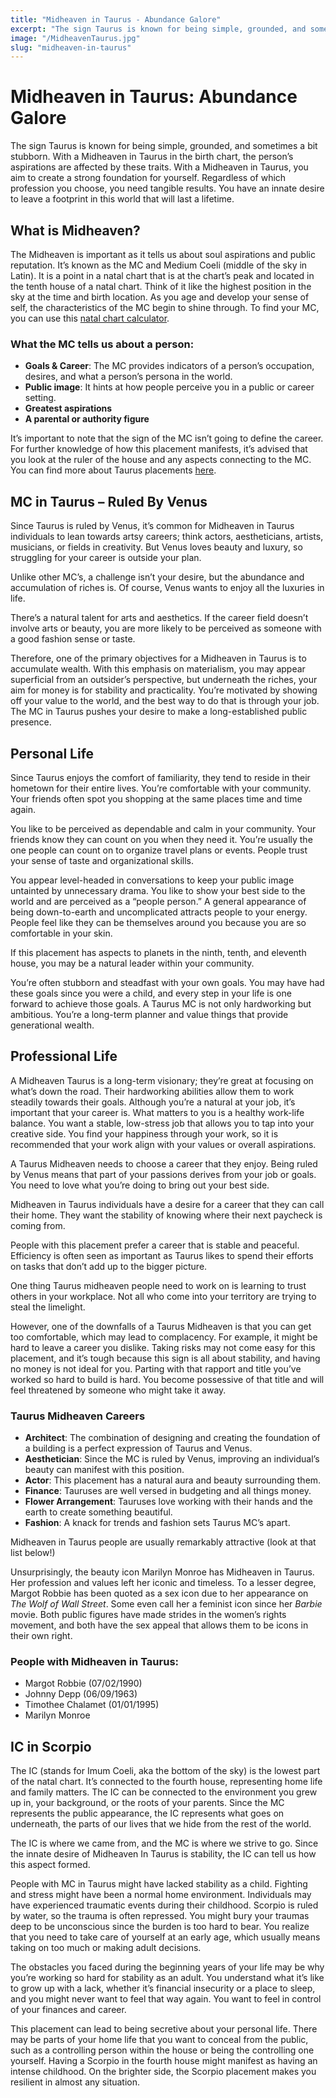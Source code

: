 ```yaml
---
title: "Midheaven in Taurus - Abundance Galore"
excerpt: "The sign Taurus is known for being simple, grounded, and sometimes a bit stubborn."
image: "/MidheavenTaurus.jpg"
slug: "midheaven-in-taurus"
---
```


# Midheaven in Taurus: Abundance Galore

The sign Taurus is known for being simple, grounded, and sometimes a bit stubborn. With a Midheaven in Taurus in the birth chart, the person’s aspirations are affected by these traits. With a Midheaven in Taurus, you aim to create a strong foundation for yourself. Regardless of which profession you choose, you need tangible results. You have an innate desire to leave a footprint in this world that will last a lifetime.

## What is Midheaven?

The Midheaven is important as it tells us about soul aspirations and public reputation. It’s known as the MC and Medium Coeli (middle of the sky in Latin). It is a point in a natal chart that is at the chart’s peak and located in the tenth house of a natal chart. Think of it like the highest position in the sky at the time and birth location. As you age and develop your sense of self, the characteristics of the MC begin to shine through. To find your MC, you can use this [natal chart calculator](#).

### What the MC tells us about a person:
- **Goals & Career**: The MC provides indicators of a person’s occupation, desires, and what a person’s persona in the world.
- **Public image**: It hints at how people perceive you in a public or career setting.
- **Greatest aspirations**
- **A parental or authority figure**

It’s important to note that the sign of the MC isn’t going to define the career. For further knowledge of how this placement manifests, it’s advised that you look at the ruler of the house and any aspects connecting to the MC. You can find more about Taurus placements [here](#).

## MC in Taurus – Ruled By Venus

Since Taurus is ruled by Venus, it’s common for Midheaven in Taurus individuals to lean towards artsy careers; think actors, aestheticians, artists, musicians, or fields in creativity. But Venus loves beauty and luxury, so struggling for your career is outside your plan.

Unlike other MC’s, a challenge isn’t your desire, but the abundance and accumulation of riches is. Of course, Venus wants to enjoy all the luxuries in life.

There’s a natural talent for arts and aesthetics. If the career field doesn’t involve arts or beauty, you are more likely to be perceived as someone with a good fashion sense or taste.

Therefore, one of the primary objectives for a Midheaven in Taurus is to accumulate wealth. With this emphasis on materialism, you may appear superficial from an outsider’s perspective, but underneath the riches, your aim for money is for stability and practicality. You’re motivated by showing off your value to the world, and the best way to do that is through your job. The MC in Taurus pushes your desire to make a long-established public presence.

## Personal Life

Since Taurus enjoys the comfort of familiarity, they tend to reside in their hometown for their entire lives. You’re comfortable with your community. Your friends often spot you shopping at the same places time and time again.

You like to be perceived as dependable and calm in your community. Your friends know they can count on you when they need it. You’re usually the one people can count on to organize travel plans or events. People trust your sense of taste and organizational skills.

You appear level-headed in conversations to keep your public image untainted by unnecessary drama. You like to show your best side to the world and are perceived as a “people person.” A general appearance of being down-to-earth and uncomplicated attracts people to your energy. People feel like they can be themselves around you because you are so comfortable in your skin.

If this placement has aspects to planets in the ninth, tenth, and eleventh house, you may be a natural leader within your community.

You’re often stubborn and steadfast with your own goals. You may have had these goals since you were a child, and every step in your life is one forward to achieve those goals. A Taurus MC is not only hardworking but ambitious. You’re a long-term planner and value things that provide generational wealth.

## Professional Life

A Midheaven Taurus is a long-term visionary; they’re great at focusing on what’s down the road. Their hardworking abilities allow them to work steadily towards their goals. Although you’re a natural at your job, it’s important that your career is. What matters to you is a healthy work-life balance. You want a stable, low-stress job that allows you to tap into your creative side. You find your happiness through your work, so it is recommended that your work align with your values or overall aspirations.

A Taurus Midheaven needs to choose a career that they enjoy. Being ruled by Venus means that part of your passions derives from your job or goals. You need to love what you’re doing to bring out your best side.

Midheaven in Taurus individuals have a desire for a career that they can call their home. They want the stability of knowing where their next paycheck is coming from.

People with this placement prefer a career that is stable and peaceful. Efficiency is often seen as important as Taurus likes to spend their efforts on tasks that don’t add up to the bigger picture.

One thing Taurus midheaven people need to work on is learning to trust others in your workplace. Not all who come into your territory are trying to steal the limelight.

However, one of the downfalls of a Taurus Midheaven is that you can get too comfortable, which may lead to complacency. For example, it might be hard to leave a career you dislike. Taking risks may not come easy for this placement, and it’s tough because this sign is all about stability, and having no money is not ideal for you. Parting with that rapport and title you’ve worked so hard to build is hard. You become possessive of that title and will feel threatened by someone who might take it away.

### Taurus Midheaven Careers
- **Architect**: The combination of designing and creating the foundation of a building is a perfect expression of Taurus and Venus.
- **Aesthetician**: Since the MC is ruled by Venus, improving an individual’s beauty can manifest with this position.
- **Actor**: This placement has a natural aura and beauty surrounding them.
- **Finance**: Tauruses are well versed in budgeting and all things money.
- **Flower Arrangement**: Tauruses love working with their hands and the earth to create something beautiful.
- **Fashion**: A knack for trends and fashion sets Taurus MC’s apart.

Midheaven in Taurus people are usually remarkably attractive (look at that list below!)

Unsurprisingly, the beauty icon Marilyn Monroe has Midheaven in Taurus. Her profession and values left her iconic and timeless. To a lesser degree, Margot Robbie has been quoted as a sex icon due to her appearance on *The Wolf of Wall Street*. Some even call her a feminist icon since her *Barbie* movie. Both public figures have made strides in the women’s rights movement, and both have the sex appeal that allows them to be icons in their own right.

### People with Midheaven in Taurus:
- Margot Robbie (07/02/1990)
- Johnny Depp (06/09/1963)
- Timothee Chalamet (01/01/1995)
- Marilyn Monroe

## IC in Scorpio

The IC (stands for Imum Coeli, aka the bottom of the sky) is the lowest part of the natal chart. It’s connected to the fourth house, representing home life and family matters. The IC can be connected to the environment you grew up in, your background, or the roots of your parents. Since the MC represents the public appearance, the IC represents what goes on underneath, the parts of our lives that we hide from the rest of the world.

The IC is where we came from, and the MC is where we strive to go. Since the innate desire of Midheaven In Taurus is stability, the IC can tell us how this aspect formed.

People with MC in Taurus might have lacked stability as a child. Fighting and stress might have been a normal home environment. Individuals may have experienced traumatic events during their childhood. Scorpio is ruled by water, so the trauma is often repressed. You might bury your traumas deep to be unconscious since the burden is too hard to bear. You realize that you need to take care of yourself at an early age, which usually means taking on too much or making adult decisions.

The obstacles you faced during the beginning years of your life may be why you’re working so hard for stability as an adult. You understand what it’s like to grow up with a lack, whether it’s financial insecurity or a place to sleep, and you might never want to feel that way again. You want to feel in control of your finances and career.

This placement can lead to being secretive about your personal life. There may be parts of your home life that you want to conceal from the public, such as a controlling person within the house or being the controlling one yourself. Having a Scorpio in the fourth house might manifest as having an intense childhood. On the brighter side, the Scorpio placement makes you resilient in almost any situation.
